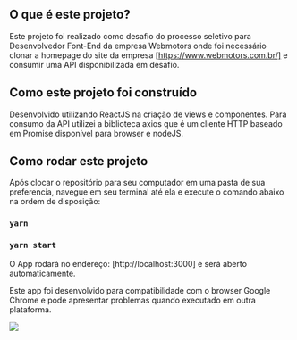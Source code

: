 ## O que é este projeto?
Este projeto foi realizado como desafio do processo seletivo para Desenvolvedor Font-End da empresa Webmotors onde foi necessário clonar a homepage do site da empresa [https://www.webmotors.com.br/] e consumir uma API disponibilizada em desafio.

## Como este projeto foi construído
Desenvolvido utilizando ReactJS na criação de views e componentes.
Para consumo da API utilizei a biblioteca axios que é um cliente HTTP baseado em Promise disponível para browser e nodeJS.

## Como rodar este projeto
Após clocar o repositório para seu computador em uma pasta de sua preferencia, navegue em seu terminal até ela e execute o comando abaixo na ordem de disposição:

### `yarn`
### `yarn start`

O App rodará no endereço: [http://localhost:3000] e será aberto automaticamente.

Este app foi desenvolvido para compatibilidade com o browser Google Chrome e pode apresentar problemas quando executado em outra plataforma.


<img src="https://user-images.githubusercontent.com/55609083/80555894-b6543a00-899f-11ea-9b57-4d40ab223107.JPG">
